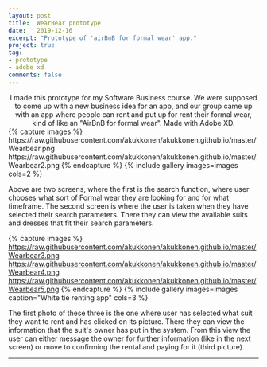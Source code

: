 ```yaml
---
layout: post
title:  WearBear prototype
date:   2019-12-16
excerpt: "Prototype of 'airBnB for formal wear' app."
project: true
tag:
- prototype
- adobe xd
comments: false
---
```


<center> I made this prototype for my Software Business course. We were supposed to come up with a new business idea for an app, and our group came up with an app where people can rent and put up for rent their formal wear, kind of like an "AirBnB for formal wear". Made with Adobe XD. </center>
{% capture images %}
  https://raw.githubusercontent.com/akukkonen/akukkonen.github.io/master/Wearbear.png
  https://raw.githubusercontent.com/akukkonen/akukkonen.github.io/master/Wearbear2.png
{% endcapture %}
{% include gallery images=images cols=2 %}

Above are two screens, where the first is the search function, where user chooses what sort of Formal wear they are looking for and for what timeframe. The second screen is where the user is taken when they have selected their search parameters. There they can view the available suits and dresses that fit their search parameters.


{% capture images %}
  https://raw.githubusercontent.com/akukkonen/akukkonen.github.io/master/Wearbear3.png
  https://raw.githubusercontent.com/akukkonen/akukkonen.github.io/master/Wearbear4.png
  https://raw.githubusercontent.com/akukkonen/akukkonen.github.io/master/Wearbear5.png
{% endcapture %}
{% include gallery images=images caption="White tie renting app" cols=3 %}

The first photo of these three is the one where user has selected what suit they want to rent and has clicked on its picture. There they can view the information that the suit's owner has put in the system. From this view the user can either message the owner for further information (like in the next screen) or move to confirming the rental and paying for it (third picture).

---

